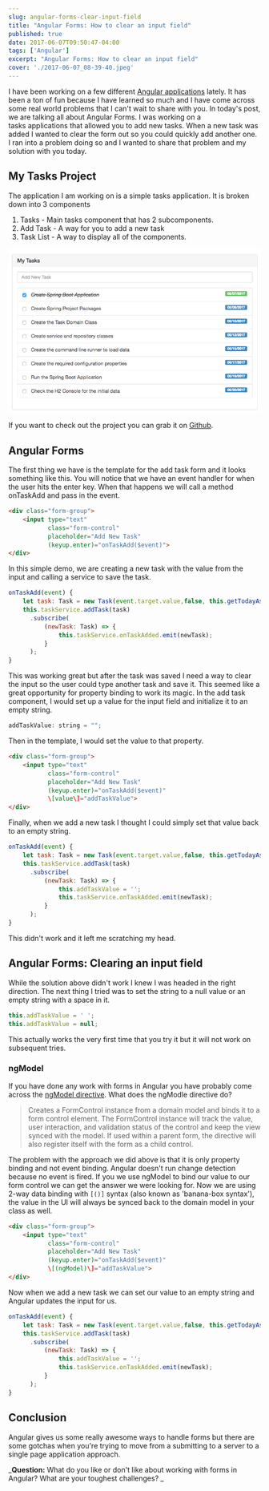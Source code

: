 ```yaml
---
slug: angular-forms-clear-input-field
title: "Angular Forms: How to clear an input field"
published: true
date: 2017-06-07T09:50:47-04:00
tags: ['Angular']
excerpt: "Angular Forms: How to clear an input field"
cover: './2017-06-07_08-39-40.jpeg'
---
```


I have been working on a few different [Angular applications](https://angular.io/) lately. It has been a ton of fun because I have learned so much and I have come across some real world problems that I can't wait to share with you. In today's post, we are talking all about Angular Forms. I was working on a tasks applications that allowed you to add new tasks. When a new task was added I wanted to clear the form out so you could quickly add another one. I ran into a problem doing so and I wanted to share that problem and my solution with you today.

## My Tasks Project

The application I am working on is a simple tasks application. It is broken down into 3 components

1.  Tasks - Main tasks component that has 2 subcomponents.
2.  Add Task - A way for you to add a new task
3.  Task List - A way to display all of the components. 

![Tasks Project](./2017-06-07_08-39-40.png)

If you want to check out the project you can grab it on [Github](https://github.com/cfaddict/spring-angular2-tasks).

## Angular Forms

The first thing we have is the template for the add task form and it looks something like this. You will notice that we have an event handler for when the user hits the enter key. When that happens we will call a method onTaskAdd and pass in the event. 

```html 
<div class="form-group">
    <input type="text"
           class="form-control"
           placeholder="Add New Task"
           (keyup.enter)="onTaskAdd($event)">
</div>
```

In this simple demo, we are creating a new task with the value from the input and calling a service to save the task. 

```javascript
onTaskAdd(event) {
    let task: Task = new Task(event.target.value,false, this.getTodayAsString());
    this.taskService.addTask(task)
      .subscribe(
          (newTask: Task) => {
              this.taskService.onTaskAdded.emit(newTask);
          }
      );
}
```

This was working great but after the task was saved I need a way to clear the input so the user could type another task and save it. This seemed like a great opportunity for property binding to work its magic. In the add task component, I would set up a value for the input field and initialize it to an empty string. 

```javascript
addTaskValue: string = "";
```

Then in the template, I would set the value to that property. 

```html
<div class="form-group">
    <input type="text"
           class="form-control"
           placeholder="Add New Task"
           (keyup.enter)="onTaskAdd($event)"
           \[value\]="addTaskValue">
</div>
```

Finally, when we add a new task I thought I could simply set that value back to an empty string. 

```javascript
onTaskAdd(event) {
    let task: Task = new Task(event.target.value,false, this.getTodayAsString());
    this.taskService.addTask(task)
      .subscribe(
          (newTask: Task) => {
              this.addTaskValue = '';
              this.taskService.onTaskAdded.emit(newTask);
          }
      );
}
```

This didn't work and it left me scratching my head. 

## Angular Forms: Clearing an input field

While the solution above didn't work I knew I was headed in the right direction. The next thing I tried was to set the string to a null value or an empty string with a space in it. 

```javascript
this.addTaskValue = ' ';
this.addTaskValue = null;
```

This actually works the very first time that you try it but it will not work on subsequent tries. 

### ngModel

If you have done any work with forms in Angular you have probably come across the [ngModel directive](https://angular.io/docs/ts/latest/api/forms/index/NgModel-directive.html). What does the ngModle directive do? 

> Creates a FormControl instance from a domain model and binds it to a form control element. The FormControl instance will track the value, user interaction, and validation status of the control and keep the view synced with the model. If used within a parent form, the directive will also register itself with the form as a child control.

The problem with the approach we did above is that it is only property binding and not event binding. Angular doesn't run change detection because no event is fired. If you we use ngModel to bind our value to our form control we can get the answer we were looking for. Now we are using 2-way data binding with  `[()]` syntax (also known as 'banana-box syntax'), the value in the UI will always be synced back to the domain model in your class as well.

```html
<div class="form-group">
    <input type="text"
           class="form-control"
           placeholder="Add New Task"
           (keyup.enter)="onTaskAdd($event)"
           \[(ngModel)\]="addTaskValue">
</div>
```

Now when we add a new task we can set our value to an empty string and Angular updates the input for us.

```javascript
onTaskAdd(event) {
    let task: Task = new Task(event.target.value,false, this.getTodayAsString());
    this.taskService.addTask(task)
      .subscribe(
          (newTask: Task) => {
              this.addTaskValue = '';
              this.taskService.onTaskAdded.emit(newTask);
          }
      );
}
```

## Conclusion

Angular gives us some really awesome ways to handle forms but there are some gotchas when you're trying to move from a submitting to a server to a single page application approach.  

_**Question:** What do you like or don't like about working with forms in Angular? What are your toughest challenges? _